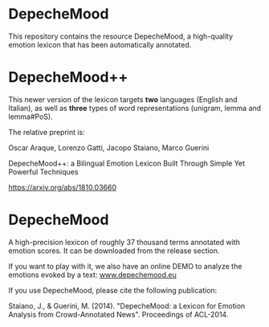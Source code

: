 DepecheMood
===========

This repository contains the resource DepecheMood, a high-quality emotion lexicon that has been automatically annotated.

# DepecheMood++

This newer version of the lexicon targets **two** languages (English and Italian), as well as **three** types of word representations (unigram, lemma and lemma#PoS).

The relative preprint is:

Oscar Araque, Lorenzo Gatti, Jacopo Staiano, Marco Guerini

DepecheMood++: a Bilingual Emotion Lexicon Built Through Simple Yet Powerful Techniques

https://arxiv.org/abs/1810.03660


# DepecheMood

A high-precision lexicon of roughly 37 thousand terms annotated with emotion scores. 
It can be downloaded from the release section.

If you want to play with it, we also have an online DEMO to analyze the emotions evoked by a text: www.depechemood.eu

If you use DepecheMood, please cite the following publication:

Staiano, J., & Guerini, M. (2014). "DepecheMood: a Lexicon for Emotion Analysis from Crowd-Annotated News". Proceedings of ACL-2014. 

